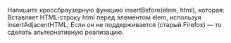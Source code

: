 Напишите кроссбраузерную функцию insertBefore(elem, html), которая:
Вставляет HTML-строку html перед элементом elem, используя insertAdjacentHTML,
Если он не поддерживается (старый Firefox) — то сделать альтернативную реализацию.
